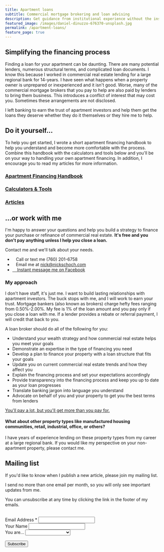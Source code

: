 ```yaml
---
title: Apartment loans
subtitle: Commercial mortgage brokering and loan advising
description: Get guidance from institutional experience without the institutional process. I keep the process straightforward and understandable for investors that want to remain focused on growing their portfolios. Free portfolio and property evaluation. It doesn't cost you anything to work with me until I help you close a loan.
featured_image: /images/daniel-dinuzzo-676370-unsplash.jpg
permalink: /apartment-loans/
feature_page: true
---
```


## Simplifying the financing process

Finding a loan for your apartment can be daunting. There are many potential lenders, numerous structural terms, and complicated loan documents. I know this because I worked in commercial real estate lending for a large regional bank for 14-years. I have seen what happens when a property owner is unprepared or inexperienced and it isn't good. Worse, many of the commercial mortgage brokers that you pay to help are also paid by lenders to bring them business. This introduces a conflict of interest that may cost you. Sometimes these arrangements are not disclosed.

I left banking to earn the trust of apartment investors and help them get the loans they deserve whether they do it themselves or they hire me to help.

## Do it yourself...

To help you get started, I wrote a short apartment financing handbook to help you understand and become more comfortable with the process. Combine this handbook with the calculators and tools below and you'll be on your way to handling your own apartment financing. In addition, I encourage you to read my articles for more information.

### [Apartment Financing Handbook](/project/apartment-handbook)

### [Calculators & Tools](/project/calculators-tools)

### [Articles](/articles)


## ...or work with me
I'm happy to answer your questions and help you build a strategy to finance your purchase or refinance of commercial real estate. <strong>It's free and you don't pay anything unless I help you close a loan.</strong>

Contact me and we'll talk about your needs.

* <i class="fas fa-phone" aria-hidden="true"></i>&nbsp;&nbsp;&nbsp;Call or text me (760) 201-6758
* <i class="fas fa-envelope" aria-hidden="true"></i>&nbsp;&nbsp;&nbsp;Email me at <a href="mailto:nick@nickschoch.com?subject=Apartment Loan" target="_blank" rel="noopener">nick@nickschoch.com</a>
* <a href="https://m.me/the.nick.schoch" target="_blank" rel="noopener"><i class="fab fa-facebook-messenger"></i>&nbsp;&nbsp;&nbsp;&nbsp;Instant message me on Facebook</a>

### My approach
I don't have staff, it's just me. I want to build lasting relationships with apartment investors. The buck stops with me, and I will work to earn your trust. Mortgage bankers (also known as brokers) charge hefty fees ranging from 0.50%-2.00%. My fee is 1% of the loan amount and you pay only if you close a loan with me. If a lender provides a rebate or referral payment, I will credit that back to you.

A loan broker should do all of the following for you:
* Understand your wealth strategy and how commercial real estate helps you meet your goals
* Demonstrate an expertise in the type of financing you need
* Develop a plan to finance your property with a loan structure that fits your goals
* Update you on current commercial real estate trends and how they affect you
* Explain the financing process and set your expectations accordingly
* Provide transparency into the financing process and keep you up to date as your loan progresses
* Translate banking jargon into language you understand
* Advocate on behalf of you and your property to get you the best terms from lenders

<a href="https://seths.blog/2018/07/youll-pay-a-lot-but-youll-get-more-than-you-paid-for/" target="_blank">You'll pay a lot, but you'll get more than you pay for.</a>

#### What about other property types like manufactured housing communities, retail, industrial, office, or others?

I have years of experience lending on these property types from my career at a large regional bank. If you would like my perspective on your non-apartment property, please contact me. 

## Mailing list

<!-- Begin Mailchimp Signup Form -->
<link href="//cdn-images.mailchimp.com/embedcode/classic-10_7.css" rel="stylesheet" type="text/css">

<div id="mc_embed_signup">
<form action="https://nickschoch.us17.list-manage.com/subscribe/post?u=5e2f08524b183465f1aedbb8d&amp;id=d566b25378" method="post" id="mc-embedded-subscribe-form" name="mc-embedded-subscribe-form" class="validate" target="_blank" novalidate>
    <div id="mc_embed_signup_scroll">
	
If you'd like to know when I publish a new article, please join my mailing list.<br />

I send no more than one email per month, so you will only see important updates from me.<br />

You can unsubscribe at any time by clicking the link in the footer of my emails. <br /><br />

<div class="mc-field-group">
	<label for="mce-EMAIL">Email Address  <span class="asterisk">*</span>
</label>
	<input type="email" value="" name="EMAIL" class="required email" id="mce-EMAIL">
</div>
<div class="mc-field-group">
	<label for="mce-NAME">Your Name </label>
	<input type="text" value="" name="NAME" class="" id="mce-NAME">
</div>
<div class="mc-field-group">
	<label for="mce-PROFILE">You are... </label>
	<select name="PROFILE" class="" id="mce-PROFILE">
	<option value=""></option>
	<option value="an investor">an investor</option>
<option value="a property manager">a property manager</option>
<option value="a lender">a lender</option>
<option value="a broker">a broker</option>
<option value="other interested party">other interested party</option>

	</select>
</div>
<br />
	<div id="mce-responses" class="clear">
		<div class="response" id="mce-error-response" style="display:none"></div>
		<div class="response" id="mce-success-response" style="display:none"></div>
	</div>    <!-- real people should not fill this in and expect good things - do not remove this or risk form bot signups-->
    <div style="position: absolute; left: -5000px;" aria-hidden="true"><input type="text" name="b_5e2f08524b183465f1aedbb8d_d566b25378" tabindex="-1" value=""></div>
    <div class="clear"><input type="submit" value="Subscribe" name="subscribe" id="mc-embedded-subscribe" class="button"></div>
    </div>
</form>
</div>
<script type='text/javascript' src='//s3.amazonaws.com/downloads.mailchimp.com/js/mc-validate.js'></script><script type='text/javascript'>(function($) {window.fnames = new Array(); window.ftypes = new Array();fnames[0]='EMAIL';ftypes[0]='email';fnames[2]='NAME';ftypes[2]='text';fnames[1]='PROFILE';ftypes[1]='dropdown';}(jQuery));var $mcj = jQuery.noConflict(true);</script>
<!--End mc_embed_signup-->